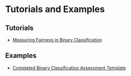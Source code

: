 # Tutorials and Examples

## Tutorials
* [Measuring Fairness in Binary Classification](https://nbviewer.jupyter.org/github/KenSciResearch/fairMLHealth/blob/integration/tutorials_and_examples/Tutorial-MeasuringFairnessInBinaryClassification.ipynb)

## Examples
* [Completed Binary Classification Assessment Template](https://nbviewer.jupyter.org/github/KenSciResearch/fairMLHealth/blob/integration/tutorials_and_examples/Example-BinaryClassificationTemplate.ipynb)
